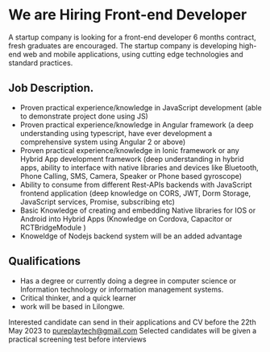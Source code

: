 # We are Hiring Front-end Developer
A startup company is looking for a front-end developer 6 months contract, fresh graduates are encouraged. The startup company is developing high-end web and mobile applications, using cutting edge technologies and standard practices.

## Job Description.
* Proven practical experience/knowledge in JavaScript development (able to demonstrate project done using JS)
* Proven practical experience/knowledge in Angular framework (a deep understanding using typescript, have ever development a comprehensive system using Angular 2 or above)
* Proven practical experience/knowledge in Ionic framework or any Hybrid App development framework (deep understanding in hybrid apps, ability to interface with native libraries and devices like Bluetooth, Phone Calling, SMS, Camera, Speaker or Phone based gyroscope)
* Ability to consume from different Rest-APIs backends with JavaScript frontend application (deep knowledge on CORS, JWT, Dorm Storage, JavaScript services, Promise, subscribing etc)
* Basic Knowledge of creating and embedding Native libraries for IOS or Android into Hybrid Apps (Knowledge on Cordova, Capacitor or RCTBridgeModule )
* Knoweldge of Nodejs backend system will be an added advantage

## Qualifications
* Has a degree or currently doing a degree in computer science or Information technology or information management systems.
* Critical thinker, and a quick learner
* work will be based in Lilongwe.

 Interested candidate can send in their applications and CV before the 22th May 2023 to pureplaytech@gmail.com
 Selected candidates will be given a practical screening test before interviews

